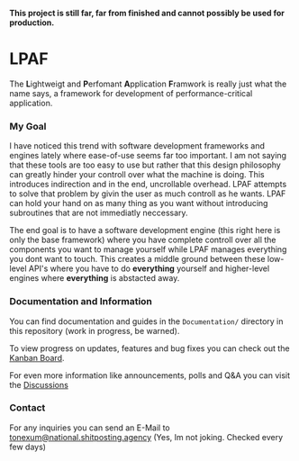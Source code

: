 **This project is still far, far from finished and cannot possibly be used for production.**

# LPAF
The **L**ightweigt and **P**erfomant **A**pplication **F**ramwork is really just what the name says, a framework for development of performance-critical application.

### My Goal
I have noticed this trend with software development frameworks and engines lately where ease-of-use seems far too important. I am not saying that these tools are too easy to use but rather that this design philosophy can greatly hinder your controll over what the machine is doing. This introduces indirection and in the end, uncrollable overhead. LPAF attempts to solve that problem by givin the user as much controll as he wants. LPAF can hold your hand on as many thing as you want without introducing subroutines that are not immediatly neccessary. 

The end goal is to have a software development engine (this right here is only the base framework) where you have complete controll over all the components you want to manage yourself while LPAF manages everything you dont want to touch. This creates a middle ground between these low-level API's where you have to do **everything** yourself and higher-level engines where **everything** is abstacted away.

### Documentation and Information
You can find documentation and guides in the `Documentation/` directory in this repository (work in progress, be warned).

To view progress on updates, features and bug fixes you can check out the [Kanban Board](https://github.com/users/ToneXum/projects/1).

For even more information like announcements, polls and Q&A you can visit the [Discussions](https://github.com/ToneXum/LPAF/discussions)

### Contact
For any inquiries you can send an E-Mail to tonexum@national.shitposting.agency (Yes, Im not joking. Checked every few days)
